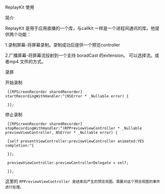 ReplayKit 使用



简介

ReplayKit 是用于应用直播的一个库，与callkit 一样是一个进程间通讯的库。他提供两个功能：

1.录制屏幕-将屏幕录制。录制成功后提供一个预览controller

2.广播屏幕-将屏幕流投射到一个支持 boradCast 的extension。 可以选择流。或者mp4 文件的方式。



录屏

开始录制

` [[RPScreenRecorder sharedRecorder] startRecordingWithHandler:^(NSError * _Nullable error) {`

` }];`



停止录制

` [[RPScreenRecorder sharedRecorder] stopRecordingWithHandler:^(RPPreviewViewController * _Nullable previewViewController, NSError * _Nullable error) {`

` [self presentViewController:previewViewController animated:YES completion:^{`

` }];`

` previewViewController.previewControllerDelegate = self;`

` }];`



这里的 `RPPreviewViewController 是结束后产生的预览视图。需要对这个预览视图的事件进行处理。`

